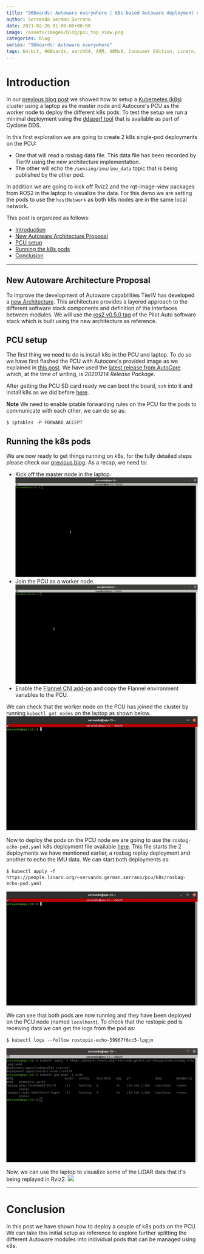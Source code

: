 ```yaml
---
title: "96boards: Autoware everywhere | K8s-based Autoware deployment on PCU"
author: Servando German Serrano
date: 2021-02-26 01:00:00+00:00
image: /assets/images/blog/pcu_top_view.png
categories: blog
series: "96boards: Autoware everywhere"
tags: 64-bit, 96Boards, aarch64, ARM, ARMv8, Consumer Edition, Linaro, Linux, arm64, real time, ROS2, Autoware, AutoCore, PCU, arm-autonomy
---
```


# Introduction

In our [previous blog post](https://www.96boards.org/blog/cyclonedds_on_kubernetes/) we showed how to setup  a [Kubernetes (k8s)](https://kubernetes.io/) cluster using a laptop as the master node and Autocore's PCU as the worker node to deploy the different k8s pods. To test the setup we run a minimal deployment using the [ddsperf tool](https://github.com/eclipse-cyclonedds/cyclonedds/tree/master/src/tools/ddsperf) that is available as part of Cyclone DDS.

In this first exploration we are going to create 2 k8s single-pod deployments on the PCU:
- One that will read a rosbag data file. This data file has been recorded by TierIV using the new architecture implementation.
- The other will echo the `/sensing/imu/imu_data` topic that is being published by the other pod.

In addition we are going to kick off Rviz2 and the rqt-image-view packages from ROS2 in the laptop to visualize the data. For this demo we are setting the pods to use the `hostNetwork` as both k8s nodes are in the same local network.

This post is organized as follows:
- [Introduction](#introduction)
- [New Autoware Architecture Proposal](#new-autoware-architecture-proposal)
- [PCU setup](#pcu-setup)
- [Running the k8s pods](#running-the-k8s-pods)
- [Conclusion](#conclusion)

***

## New Autoware Architecture Proposal

To improve the development of Autoware capabilities TierIV has developed a [new Architecture](https://github.com/tier4/AutowareArchitectureProposal.proj/blob/master/design/Overview.md). This architecture provides a layered approach to the different software stack components and definition of the interfaces between modules. We will use the [ros2 v0.5.0 tag](https://github.com/tier4/AutowareArchitectureProposal.iv/tree/v0.5.0) of the Pilot.Auto software stack which is built using the new architecture as reference.

## PCU setup

The first thing we need to do is install k8s in the PCU and laptop. To do so we have first flashed the PCU with Autocore's provided image as we explained in [this post](https://www.96boards.org/blog/autocore_pcu_1/). We have used the [latest release from AutoCore](https://github.com/autocore-ai/autocore_pcu_doc/blob/master/docs/Resource_download.md#mpu-images) which, at the time of writing, is _20201214 Release Package_.

After getting the PCU SD card ready we can boot the board, `ssh` into it and install k8s as we did before [here](https://www.96boards.org/blog/cyclonedds_on_kubernetes/#installing-k8s).

**Note** We need to enable iptable forwarding rules on the PCU for the pods to communicate with each other, we can do so as:
```
$ iptables -P FORWARD ACCEPT
```

## Running the k8s pods

We are now ready to get things running on k8s, for the fully detailed steps please check our [previous blog](https://www.96boards.org/blog/cyclonedds_on_kubernetes/#using-k8s). As a recap, we need to:

- Kick off the master node in the laptop.
![](/assets/images/blog/dds_k8s_master_setup.gif)
- Join the PCU as a worker node.
![](/assets/images/blog/dds_k8s_worker_setup.gif)
- Enable the [Flannel CNI add-on](https://github.com/coreos/flannel) and copy the Flannel environment variables to the PCU.

We can check that the worker node on the PCU has joined the cluster by running `kubectl get nodes` on the laptop as shown below.
![](/assets/images/blog/dds_k8s_nodes2.gif)

Now to deploy the pods on the PCU node we are going to use the `rosbag-echo-pod.yaml` k8s deployment file available [here](https://people.linaro.org/~servando.german.serrano/pcu/k8s/). This file starts the 2 deployments we have mentioned earlier, a rosbag replay deployment and another to echo the IMU data. We can start both deployments as:
```
$ kubectl apply -f https://people.linaro.org/~servando.german.serrano/pcu/k8s/rosbag-echo-pod.yaml
```
![](/assets/images/blog/k8s_rosbag_depl.gif)

We can see that both pods are now running and they have been deployed on the PCU node (named `localhost`). To check that the rostopic pod is receiving data we can get the logs from the pod as:
```
$ kubectl logs --follow rostopic-echo-59967f6cc5-lpgjm
```
![](/assets/images/blog/k8s_rostopic.gif)

Now, we can use the laptop to visualize some of the LIDAR data that it's being replayed in Rviz2.
![](/assets/images/blog/k8s_vis.gif)

***

# Conclusion

In this post we have shown how to deploy a couple of k8s pods on the PCU. We can take this initial setup as reference to explore further splitting the different Autoware modules into individual pods that can be managed using k8s.
